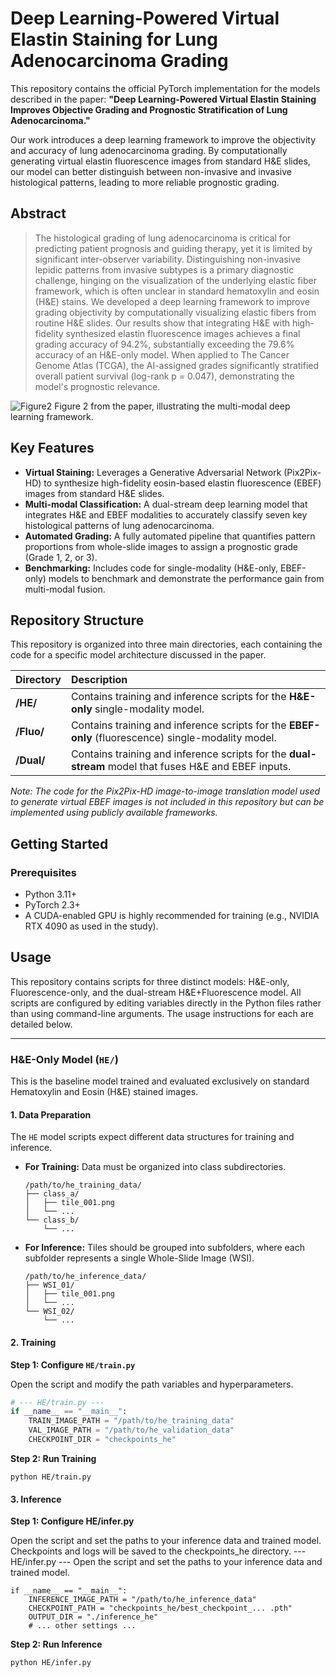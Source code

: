 # Deep Learning-Powered Virtual Elastin Staining for Lung Adenocarcinoma Grading

This repository contains the official PyTorch implementation for the models described in the paper: **"Deep Learning-Powered Virtual Elastin Staining Improves Objective Grading and Prognostic Stratification of Lung Adenocarcinoma."**

Our work introduces a deep learning framework to improve the objectivity and accuracy of lung adenocarcinoma grading. By computationally generating virtual elastin fluorescence images from standard H&E slides, our model can better distinguish between non-invasive and invasive histological patterns, leading to more reliable prognostic grading.


## Abstract

> The histological grading of lung adenocarcinoma is critical for predicting patient prognosis and guiding therapy, yet it is limited by significant inter-observer variability. Distinguishing non-invasive lepidic patterns from invasive subtypes is a primary diagnostic challenge, hinging on the visualization of the underlying elastic fiber framework, which is often unclear in standard hematoxylin and eosin (H&E) stains. We developed a deep learning framework to improve grading objectivity by computationally visualizing elastic fibers from routine H&E slides. Our results show that integrating H&E with high-fidelity synthesized elastin fluorescence images achieves a final grading accuracy of 94.2%, substantially exceeding the 79.6% accuracy of an H&E-only model. When applied to The Cancer Genome Atlas (TCGA), the AI-assigned grades significantly stratified overall patient survival (log-rank p = 0.047), demonstrating the model's prognostic relevance.

![Figure2](https://github.com/user-attachments/assets/407467e7-cef2-42c8-aea8-398c8b268b82)
Figure 2 from the paper, illustrating the multi-modal deep learning framework.

## Key Features

- **Virtual Staining:** Leverages a Generative Adversarial Network (Pix2Pix-HD) to synthesize high-fidelity eosin-based elastin fluorescence (EBEF) images from standard H&E slides.
- **Multi-modal Classification:** A dual-stream deep learning model that integrates H&E and EBEF modalities to accurately classify seven key histological patterns of lung adenocarcinoma.
- **Automated Grading:** A fully automated pipeline that quantifies pattern proportions from whole-slide images to assign a prognostic grade (Grade 1, 2, or 3).
- **Benchmarking:** Includes code for single-modality (H&E-only, EBEF-only) models to benchmark and demonstrate the performance gain from multi-modal fusion.

## Repository Structure

This repository is organized into three main directories, each containing the code for a specific model architecture discussed in the paper.

| Directory | Description                                                                                             |
| :-------- | :------------------------------------------------------------------------------------------------------ |
| **/HE/**  | Contains training and inference scripts for the **H&E-only** single-modality model.                   |
| **/Fluo/**| Contains training and inference scripts for the **EBEF-only** (fluorescence) single-modality model.     |
| **/Dual/**| Contains training and inference scripts for the **dual-stream** model that fuses H&E and EBEF inputs. |

*Note: The code for the Pix2Pix-HD image-to-image translation model used to generate virtual EBEF images is not included in this repository but can be implemented using publicly available frameworks.*

## Getting Started

### Prerequisites

- Python 3.11+
- PyTorch 2.3+
- A CUDA-enabled GPU is highly recommended for training (e.g., NVIDIA RTX 4090 as used in the study).

## Usage

This repository contains scripts for three distinct models: H&E-only, Fluorescence-only, and the dual-stream H&E+Fluorescence model. All scripts are configured by editing variables directly in the Python files rather than using command-line arguments. The usage instructions for each are detailed below.

---

### H&E-Only Model (`HE/`)

This is the baseline model trained and evaluated exclusively on standard Hematoxylin and Eosin (H&E) stained images.

#### 1. Data Preparation

The `HE` model scripts expect different data structures for training and inference.

*   **For Training:** Data must be organized into class subdirectories.
    ```
    /path/to/he_training_data/
    ├── class_a/
    │   ├── tile_001.png
    │   └── ...
    └── class_b/
        └── ...
    ```

*   **For Inference:** Tiles should be grouped into subfolders, where each subfolder represents a single Whole-Slide Image (WSI).
    ```
    /path/to/he_inference_data/
    ├── WSI_01/
    │   ├── tile_001.png
    │   └── ...
    └── WSI_02/
        └── ...
    ```

#### 2. Training

**Step 1: Configure `HE/train.py`**

Open the script and modify the path variables and hyperparameters.

```python
# --- HE/train.py ---
if __name__ == "__main__":
    TRAIN_IMAGE_PATH = "/path/to/he_training_data"
    VAL_IMAGE_PATH = "/path/to/he_validation_data"
    CHECKPOINT_DIR = "checkpoints_he"
```

**Step 2: Run Training**
```
python HE/train.py
```

#### 3. Inference
**Step 1: Configure HE/infer.py**

Open the script and set the paths to your inference data and trained model.
Checkpoints and logs will be saved to the checkpoints_he directory.
--- HE/infer.py ---
Open the script and set the paths to your inference data and trained model.
```
if __name__ == "__main__":
    INFERENCE_IMAGE_PATH = "/path/to/he_inference_data"
    CHECKPOINT_PATH = "checkpoints_he/best_checkpoint_... .pth"
    OUTPUT_DIR = "./inference_he"
    # ... other settings ...
```

**Step 2: Run Inference**
```
python HE/infer.py
```


